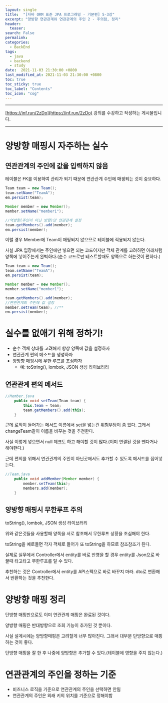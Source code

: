 ```yaml
---
layout: single
title:  "[자바 ORM 표준 JPA 프로그래밍 - 기본편] 5-3강"
excerpt: "양방향 연관관계와 연관관계의 주인 2 - 주의점, 정리"
header:
  teaser: 
search: False
permalink:
categories: 
  - BackEnd
tags:
  - java
  - backend
  - study
date:  2021-11-03 21:30:00 +0800
last_modified_at: 2021-11-03 21:30:00 +0800
toc: true
toc_sticky: true
toc_label: "Contents"
toc_icon: "cog"
---
```

---

[https://inf.run/2zDo](https://inf.run/2zDo) 강의를 수강하고 작성하는 게시물입니다.

---

# 양방향 매핑시 자주하는 실수

## 연관관계의 주인에 값을 입력하지 않음

테이블은 FK를 이용하여 관리가 되기 때문에 연관관계 주인에 매핑되는 것이 중요하다.

```java
Team team = new Team(); 
team.setName("TeamA"); 
em.persist(team);

Member member = new Member(); 
member.setName("member1");

//역방향(주인이 아닌 방향)만 연관관계 설정 
team.getMembers().add(member);
em.persist(member);
```

이럴 경우 Member에 Team이 매핑되지 않으므로 테이블에 적용되지 않는다.

사실 JPA 입장에서는 주인에만 넣으면 되는 코드이지만 객체 관계를 고려하면 아래처럼 양쪽에 넣어주는게 완벽하다.(순수 코드로만 테스트할때도 양쪽으로 하는것이 편하다.)

```java
Team team = new Team(); 
team.setName("TeamA"); 
em.persist(team);

Member member = new Member(); 
member.setName("member1");

team.getMembers().add(member); 
//연관관계의 주인에 값 설정
member.setTeam(team); //**
em.persist(member);
```

# 실수를 없애기 위해 정하기!

- 순수 객체 상태를 고려해서 항상 양쪽에 값을 설정하자
- 연관관계 편의 메소드를 생성하자
- 양방향 매핑시에 무한 루프를 조심하자
  - 예: toString(), lombok, JSON 생성 라이브러리

## 연관관계 편의 메서드

```java
//Member.java
    public void setTeam(Team team) {
        this.team = team;
        team.getMembers().add(this);
    }
```

근데 로직이 들어가는 메서드 이름에서 set을 넣는건 위험부담이 좀 있다. 그래서 changeTeam같이 이름을 바꾸는 것을 추천한다.

사실 이렇게 넣으면서 null 체크도 하고 해야할 것이 많다.(이미 연결된 것을 뺀다거나 해야한다.)

근데 편의를 위해서 연관관계의 주인이 아닌곳에서도 추가할 수 있도록 메서드를 집어넣는다.

```java
//Team.java
    public void addMember(Member member) {
        member.setTeam(this);
        members.add(member);
    }
```

## 양방향 매핑시 무한루프 주의

toString(), lombok, JSON 생성 라이브러리

위와 같은것들을 사용할때 양쪽을 서로 참조해서 무한루프 상황을 조심해야 한다.

toString을 예로들면 각자 객체로 들어가 또 toString을 하므로 참조참조가 된다. 

실제로 실무에서 Controller에서 entity를 바로 반영을 할 경우 entity를 Json으로 바꿀때 타고타고 무한루프를 탈 수 있다.

추천하는 것은 Controller에서 entity를 API스펙으로 바로 바꾸지 마라. dto로 변환해서 반환하는 것을 추천한다.

# 양방향 매핑 정리

단방향 매핑만으로도 이미 연관관계 매핑은 완료된 것이다.

양방향 매핑은 반대방향으로 조회 기능이 추가된 것 뿐이다.

사실 설계시에는 양방향매핑은 고려할게 너무 많아진다. 그래서 대부분 단방향으로 매핑하는 것이 좋다.

단방향 매핑을 잘 한 후 나중에 양방향은 추가할 수 있다.(테이블에 영향을 주지 않는다.)

# 연관관계의 주인을 정하는 기준

- 비즈니스 로직을 기준으로 연관관계의 주인을 선택하면 안됨
- 연관관계의 주인은 외래 키의 위치를 기준으로 정해야함
 